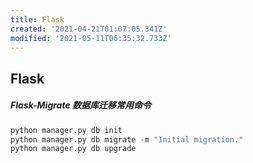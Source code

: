 ```yaml
---
title: Flask
created: '2021-04-21T01:07:05.341Z'
modified: '2021-05-11T06:35:32.733Z'
---
```


## Flask

##### Flask-Migrate 数据库迁移常用命令

```python
python manager.py db init
python manager.py db migrate -m "Initial migration."
python manager.py db upgrade
```

